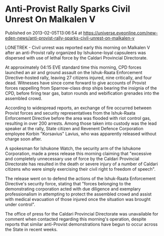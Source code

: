 # Anti-Provist Rally Sparks Civil Unrest On Malkalen V
Published on 2013-02-05T13:06:54 at https://universe.eveonline.com/new-eden-news/anti-provist-rally-sparks-civil-unrest-on-malkalen-v

LONETREK - Civil unrest was reported early this morning on Malkalen V after an anti-Provist rally organized by Ishukone-loyal capsuleers was dispersed with use of lethal force by the Caldari Provincial Directorate.

At approximately 04:15 EVE standard time this morning, CPD forces launched an air and ground assault on the Ishuk-Raata Enforcement Directive-hosted rally, leaving 27 citizens injured, nine critically, and four dead. Witnesses have since come forward to give accounts of Provist forces rappelling from Sparrow-class drop ships bearing the insignia of the CPD, before firing tear gas, baton rounds and webification grenades into the assembled crowd.

According to widespread reports, an exchange of fire occurred between Provist forces and security representatives from the Ishuk-Raata Enforcement Directive before the area was flooded with riot control gas, resulting in over 200 arrests. Among those taken into custody was the lead speaker at the rally, State citizen and Revenent Defence Corporation employee Korbin "Korsavius" Lavius, who was apparently released without charge soon after.

A spokesman for Ishukone Watch, the security arm of the Ishukone Corporation, made a press release this morning claiming that "excessive and completely unnecessary use of force by the Caldari Provincial Directorate has resulted in the death or severe injury of a number of Caldari citizens who were simply exercising their civil right to freedom of speech".

The release went on to defend the actions of the Ishuk-Raata Enforcement Directive's security force, stating that "forces belonging to the demonstrating corporation acted with due diligence and exemplary professionalism in attempting to protect the assembled crowd and assist with medical evacuation of those injured once the situation was brought under control".

The office of press for the Caldari Provincial Directorate was unavailable for comment when contacted regarding this morning's operation, despite reports that similar anti-Provist demonstrations have begun to occur across the State in recent weeks.
